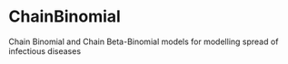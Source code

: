 # ChainBinomial
Chain Binomial and Chain Beta-Binomial models for modelling spread of infectious diseases
